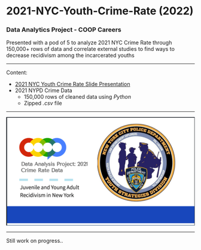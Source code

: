# 2021-NYC-Youth-Crime-Rate (2022)
### Data Analytics Project - COOP Careers
Presented with a pod of 5 to analyze 2021 NYC Crime Rate through 150,000+ rows of data and correlate external studies to find ways to decrease recidivism among the incarcerated youths

---
Content:
* [2021 NYC Youth Crime Rate Slide Presentation](https://github.com/angeloparayno/2021-NYC-Youth-Crime-Rate/blob/main/2021%20NYC%20Youth%20Crime%20Rate%20Slide%20Presentation.pdf)
* 2021 NYPD Crime Data 
  * 150,000 rows of cleaned data using *Python*
  * Zipped *.csv* file

---
![](https://github.com/angeloparayno/2021-NYC-Youth-Crime-Rate/blob/main/Images/Title%20Page.png)

---
Still work on progress..
